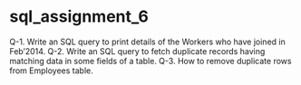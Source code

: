 # sql_assignment_6
Q-1. Write an SQL query to print details of the Workers who have joined in Feb’2014. Q-2. Write an SQL query to fetch duplicate records having matching data in some fields of a table. Q-3. How to remove duplicate rows from Employees table.
